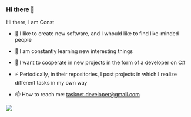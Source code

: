 ### Hi there 👋
Hi there, I am Const

- 🔭 I like to create new software, and I whould like to find like-minded people 
- 🌱 I am constantly learning new interesting things

- 👯 I want to cooperate in new projects in the form of a developer on C# 

- ⚡ Periodically, in their repositories, I post projects in which I realize different tasks in my own way

- 📫 How to reach me: tasknet.developer@gmail.com
<!--
**tasknetdeveloper/tasknetdeveloper** is a ✨ _special_ ✨ repository because its `README.md` (this file) appears on your GitHub profile.

Here are some ideas to get you started:

- 🔭 I’m currently working on ...
- 🌱 I’m currently learning ...
- 👯 I’m looking to collaborate on ...
- 🤔 I’m looking for help with ...
- 💬 Ask me about ...
- 📫 How to reach me: ...
- 😄 Pronouns: ...
- ⚡ Fun fact: ...
-->

![](https://komarev.com/ghpvc/?username=tasknetdeveloper)
